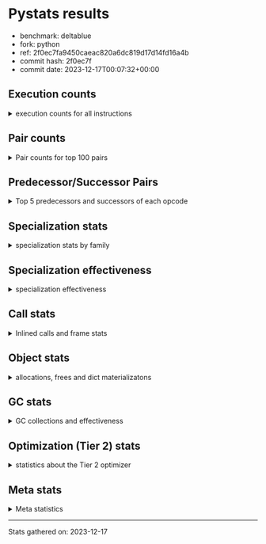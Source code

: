 
# Pystats results

- benchmark: deltablue
- fork: python
- ref: 2f0ec7fa9450caeac820a6dc819d17d14fd16a4b
- commit hash: 2f0ec7f
- commit date: 2023-12-17T00:07:32+00:00

## Execution counts

<details>
<summary> execution counts for all instructions </summary>

|Name | Count | Self | Cumulative | Miss ratio | 
|---|---:|---:|---:|---:|
| LOAD_FAST | 88,911,640 | 21.3% | 21.3% |  |
| LOAD_ATTR_INSTANCE_VALUE | 60,341,700 | 14.4% | 35.7% | 3.4% |
| RESUME_CHECK | 23,916,240 | 5.7% | 41.4% | 0.0% |
| CALL_PY_EXACT_ARGS | 20,557,340 | 4.9% | 46.3% | 7.4% |
| LOAD_ATTR_METHOD_WITH_VALUES | 19,666,780 | 4.7% | 51.1% | 15.7% |
| LOAD_GLOBAL_MODULE | 18,980,080 | 4.5% | 55.6% |  |
| POP_JUMP_IF_FALSE | 18,068,840 | 4.3% | 59.9% |  |
| COMPARE_OP_INT | 15,398,740 | 3.7% | 63.6% |  |
| STORE_ATTR_INSTANCE_VALUE | 13,441,180 | 3.2% | 66.8% | 6.9% |
| RETURN_VALUE | 13,185,460 | 3.2% | 70.0% |  |
| POP_TOP | 12,450,680 | 3.0% | 73.0% |  |
| LOAD_ATTR_CLASS | 12,002,080 | 2.9% | 75.8% |  |
| RETURN_CONST | 11,948,060 | 2.9% | 78.7% |  |
| STORE_FAST | 11,835,760 | 2.8% | 81.5% |  |
| LOAD_FAST_LOAD_FAST | 8,190,960 | 2.0% | 83.5% |  |
| ENTER_EXECUTOR | 7,215,540 | 1.7% | 85.2% |  |
| TO_BOOL_BOOL | 7,081,120 | 1.7% | 86.9% |  |
| LOAD_ATTR | 6,856,200 | 1.6% | 88.5% |  |
| POP_JUMP_IF_TRUE | 5,215,540 | 1.2% | 89.8% |  |
| LOAD_GLOBAL_BUILTIN | 3,935,600 | 0.9% | 90.7% |  |
| FOR_ITER_LIST | 3,864,080 | 0.9% | 91.6% |  |
| BINARY_OP_ADD_INT | 3,081,780 | 0.7% | 92.4% |  |
| CALL_LIST_APPEND | 2,998,820 | 0.7% | 93.1% |  |
| LOAD_CONST | 2,966,160 | 0.7% | 93.8% |  |
| BINARY_OP_MULTIPLY_INT | 2,682,460 | 0.6% | 94.5% |  |
| CALL_BOUND_METHOD_EXACT_ARGS | 2,597,180 | 0.6% | 95.1% |  |
| CALL_LEN | 2,223,240 | 0.5% | 95.6% |  |
| TO_BOOL_INT | 2,223,240 | 0.5% | 96.1% |  |
| CALL | 1,994,560 | 0.5% | 96.6% |  |
| GET_ITER | 1,856,700 | 0.4% | 97.1% |  |
| COPY | 1,827,120 | 0.4% | 97.5% |  |
| COPY_FREE_VARS | 1,701,200 | 0.4% | 97.9% |  |
| LOAD_SUPER_ATTR_METHOD | 1,700,900 | 0.4% | 98.3% |  |
| CALL_METHOD_DESCRIPTOR_FAST | 1,592,840 | 0.4% | 98.7% | 100.0% |
| COMPARE_OP | 1,585,260 | 0.4% | 99.1% |  |
| POP_JUMP_IF_NONE | 1,434,880 | 0.3% | 99.4% |  |
| EXIT_INIT_CHECK | 658,940 | 0.2% | 99.6% |  |
| CALL_ALLOC_AND_ENTER_INIT | 658,940 | 0.2% | 99.7% |  |
| SWAP | 398,080 | 0.1% | 99.8% |  |
| BINARY_OP | 174,540 | 0.0% | 99.9% |  |
| UNARY_NOT | 135,680 | 0.0% | 99.9% |  |
| JUMP_FORWARD | 130,880 | 0.0% | 99.9% |  |
| INTERPRETER_EXIT | 130,820 | 0.0% | 100.0% |  |
| BINARY_OP_SUBTRACT_INT | 44,740 | 0.0% | 100.0% |  |
| LOAD_ATTR_SLOT | 30,600 | 0.0% | 100.0% |  |
| FOR_ITER_RANGE | 25,260 | 0.0% | 100.0% |  |
| CALL_BUILTIN_CLASS | 11,460 | 0.0% | 100.0% |  |
| JUMP_BACKWARD | 7,480 | 0.0% | 100.0% |  |
| CALL_METHOD_DESCRIPTOR_O | 5,180 | 0.0% | 100.0% | 100.0% |
| BUILD_CONST_KEY_MAP | 5,120 | 0.0% | 100.0% |  |
| BINARY_SUBSCR_DICT | 5,100 | 0.0% | 100.0% |  |
| LOAD_GLOBAL | 4,080 | 0.0% | 100.0% |  |
| BINARY_SUBSCR | 3,440 | 0.0% | 100.0% |  |
| STORE_GLOBAL | 2,560 | 0.0% | 100.0% |  |
| STORE_ATTR | 2,200 | 0.0% | 100.0% |  |
| TO_BOOL | 1,280 | 0.0% | 100.0% |  |
| LOAD_FAST_CHECK | 1,280 | 0.0% | 100.0% |  |
| STORE_FAST_STORE_FAST | 1,280 | 0.0% | 100.0% |  |
| UNPACK_SEQUENCE_TUPLE | 1,260 | 0.0% | 100.0% |  |
| RESUME | 1,200 | 0.0% | 100.0% | 151.7% |
| PUSH_NULL | 700 | 0.0% | 100.0% |  |
| FOR_ITER | 520 | 0.0% | 100.0% |  |
| LOAD_SUPER_ATTR | 440 | 0.0% | 100.0% |  |
| LOAD_DEREF | 160 | 0.0% | 100.0% |  |
| LOAD_ATTR_MODULE | 120 | 0.0% | 100.0% |  |
| NOP | 80 | 0.0% | 100.0% |  |
| CALL_FUNCTION_EX | 80 | 0.0% | 100.0% |  |
| BINARY_OP_SUBTRACT_FLOAT | 60 | 0.0% | 100.0% |  |
| UNPACK_SEQUENCE | 40 | 0.0% | 100.0% |  |


</details>

## Pair counts

<details>
<summary> Pair counts for top 100 pairs </summary>

|Pair | Count | Self | Cumulative | 
|---|---:|---:|---:|
| LOAD_FAST LOAD_ATTR_INSTANCE_VALUE | 46,781,340 | 11.2% | 11.2% |
| RESUME_CHECK LOAD_FAST | 20,347,460 | 4.9% | 16.1% |
| CALL_PY_EXACT_ARGS RESUME_CHECK | 19,615,980 | 4.7% | 20.8% |
| LOAD_ATTR_METHOD_WITH_VALUES CALL_PY_EXACT_ARGS | 14,231,280 | 3.4% | 24.2% |
| LOAD_FAST LOAD_ATTR_METHOD_WITH_VALUES | 13,776,840 | 3.3% | 27.5% |
| POP_JUMP_IF_FALSE LOAD_FAST | 13,367,480 | 3.2% | 30.7% |
| LOAD_GLOBAL_MODULE LOAD_ATTR_CLASS | 12,001,840 | 2.9% | 33.5% |
| COMPARE_OP_INT POP_JUMP_IF_FALSE | 11,509,760 | 2.8% | 36.3% |
| LOAD_ATTR_INSTANCE_VALUE LOAD_ATTR_INSTANCE_VALUE | 11,336,820 | 2.7% | 39.0% |
| LOAD_ATTR_INSTANCE_VALUE LOAD_GLOBAL_MODULE | 10,589,640 | 2.5% | 41.5% |
| LOAD_ATTR_CLASS COMPARE_OP_INT | 10,587,120 | 2.5% | 44.1% |
| RETURN_CONST POP_TOP | 10,358,300 | 2.5% | 46.5% |
| LOAD_ATTR_INSTANCE_VALUE LOAD_FAST | 10,141,980 | 2.4% | 49.0% |
| STORE_FAST LOAD_FAST | 9,162,160 | 2.2% | 51.2% |
| LOAD_ATTR_INSTANCE_VALUE RETURN_VALUE | 7,317,860 | 1.8% | 52.9% |
| STORE_ATTR_INSTANCE_VALUE RETURN_CONST | 5,474,140 | 1.3% | 54.2% |
| LOAD_FAST CALL_PY_EXACT_ARGS | 5,378,480 | 1.3% | 55.5% |
| LOAD_FAST STORE_ATTR_INSTANCE_VALUE | 5,361,900 | 1.3% | 56.8% |
| LOAD_ATTR LOAD_FAST | 4,992,100 | 1.2% | 58.0% |
| LOAD_ATTR_METHOD_WITH_VALUES LOAD_FAST | 4,727,600 | 1.1% | 59.1% |
| TO_BOOL_BOOL POP_JUMP_IF_FALSE | 4,191,740 | 1.0% | 60.1% |
| RETURN_VALUE STORE_FAST | 3,932,580 | 0.9% | 61.1% |
| RETURN_VALUE TO_BOOL_BOOL | 3,930,180 | 0.9% | 62.0% |
| STORE_ATTR_INSTANCE_VALUE LOAD_FAST | 3,666,780 | 0.9% | 62.9% |
| POP_TOP LOAD_FAST | 3,658,440 | 0.9% | 63.7% |
| LOAD_ATTR_INSTANCE_VALUE STORE_FAST | 3,510,960 | 0.8% | 64.6% |
| LOAD_FAST_LOAD_FAST STORE_ATTR_INSTANCE_VALUE | 3,375,440 | 0.8% | 65.4% |
| COMPARE_OP_INT RETURN_VALUE | 3,371,300 | 0.8% | 66.2% |
| LOAD_ATTR_INSTANCE_VALUE STORE_ATTR_INSTANCE_VALUE | 3,251,240 | 0.8% | 67.0% |
| ENTER_EXECUTOR LOAD_ATTR_METHOD_WITH_VALUES | 3,090,280 | 0.7% | 67.7% |
| POP_TOP ENTER_EXECUTOR | 2,898,460 | 0.7% | 68.4% |
| LOAD_FAST LOAD_ATTR | 2,897,120 | 0.7% | 69.1% |
| TO_BOOL_BOOL POP_JUMP_IF_TRUE | 2,753,720 | 0.7% | 69.8% |
| LOAD_FAST CALL_LIST_APPEND | 2,740,080 | 0.7% | 70.4% |
| LOAD_FAST COMPARE_OP_INT | 2,729,560 | 0.7% | 71.1% |
| BINARY_OP_ADD_INT LOAD_FAST | 2,679,300 | 0.6% | 71.7% |
| BINARY_OP_MULTIPLY_INT LOAD_FAST | 2,679,300 | 0.6% | 72.4% |
| LOAD_ATTR_INSTANCE_VALUE BINARY_OP_ADD_INT | 2,679,280 | 0.6% | 73.0% |
| LOAD_ATTR_INSTANCE_VALUE BINARY_OP_MULTIPLY_INT | 2,679,280 | 0.6% | 73.6% |
| LOAD_GLOBAL_MODULE LOAD_ATTR | 2,616,280 | 0.6% | 74.3% |
| CALL_BOUND_METHOD_EXACT_ARGS RESUME_CHECK | 2,597,180 | 0.6% | 74.9% |
| LOAD_GLOBAL_BUILTIN LOAD_FAST | 2,228,340 | 0.5% | 75.4% |
| TO_BOOL_INT POP_JUMP_IF_FALSE | 2,223,240 | 0.5% | 75.9% |
| LOAD_FAST CALL_LEN | 2,223,120 | 0.5% | 76.5% |
| CALL_LEN TO_BOOL_INT | 2,223,120 | 0.5% | 77.0% |
| POP_JUMP_IF_TRUE LOAD_FAST | 2,111,600 | 0.5% | 77.5% |
| RETURN_VALUE LOAD_FAST | 2,077,720 | 0.5% | 78.0% |
| ENTER_EXECUTOR FOR_ITER_LIST | 2,015,580 | 0.5% | 78.5% |
| POP_TOP LOAD_FAST_LOAD_FAST | 1,953,280 | 0.5% | 79.0% |
| FOR_ITER_LIST STORE_FAST | 1,846,800 | 0.4% | 79.4% |
| LOAD_GLOBAL_MODULE LOAD_FAST | 1,845,640 | 0.4% | 79.8% |
| GET_ITER FOR_ITER_LIST | 1,844,980 | 0.4% | 80.3% |
| LOAD_ATTR_INSTANCE_VALUE COMPARE_OP_INT | 1,818,760 | 0.4% | 80.7% |
| LOAD_ATTR_INSTANCE_VALUE CALL_BOUND_METHOD_EXACT_ARGS | 1,818,520 | 0.4% | 81.2% |
| POP_JUMP_IF_TRUE ENTER_EXECUTOR | 1,810,040 | 0.4% | 81.6% |
| LOAD_CONST LOAD_FAST | 1,735,040 | 0.4% | 82.0% |
| POP_TOP RETURN_CONST | 1,707,840 | 0.4% | 82.4% |
| COPY_FREE_VARS RESUME_CHECK | 1,700,960 | 0.4% | 82.8% |
| LOAD_FAST LOAD_SUPER_ATTR_METHOD | 1,700,680 | 0.4% | 83.2% |
| LOAD_GLOBAL_BUILTIN LOAD_GLOBAL_MODULE | 1,700,680 | 0.4% | 83.6% |
| STORE_ATTR_INSTANCE_VALUE LOAD_GLOBAL_MODULE | 1,690,640 | 0.4% | 84.0% |
| STORE_FAST LOAD_FAST_LOAD_FAST | 1,580,440 | 0.4% | 84.4% |
| RESUME_CHECK LOAD_GLOBAL_BUILTIN | 1,572,720 | 0.4% | 84.8% |
| COMPARE_OP POP_JUMP_IF_TRUE | 1,563,880 | 0.4% | 85.2% |
| LOAD_FAST_LOAD_FAST COMPARE_OP | 1,563,860 | 0.4% | 85.5% |
| CALL_METHOD_DESCRIPTOR_FAST STORE_FAST | 1,562,820 | 0.4% | 85.9% |
| POP_JUMP_IF_FALSE LOAD_GLOBAL_MODULE | 1,562,360 | 0.4% | 86.3% |
| RETURN_VALUE LOAD_ATTR_INSTANCE_VALUE | 1,555,400 | 0.4% | 86.7% |
| FOR_ITER_LIST RETURN_CONST | 1,478,400 | 0.4% | 87.0% |
| LOAD_FAST RETURN_VALUE | 1,439,080 | 0.3% | 87.4% |
| LOAD_FAST POP_JUMP_IF_NONE | 1,429,760 | 0.3% | 87.7% |
| COPY TO_BOOL_BOOL | 1,428,880 | 0.3% | 88.0% |
| LOAD_ATTR_CLASS LOAD_FAST | 1,414,880 | 0.3% | 88.4% |
| LOAD_FAST GET_ITER | 1,310,800 | 0.3% | 88.7% |
| STORE_ATTR_INSTANCE_VALUE LOAD_CONST | 1,304,160 | 0.3% | 89.0% |
| LOAD_ATTR_INSTANCE_VALUE LOAD_ATTR | 1,302,240 | 0.3% | 89.3% |
| POP_TOP LOAD_GLOBAL_BUILTIN | 1,301,600 | 0.3% | 89.6% |
| CALL_LIST_APPEND RETURN_CONST | 1,296,600 | 0.3% | 89.9% |
| POP_JUMP_IF_FALSE ENTER_EXECUTOR | 1,160,160 | 0.3% | 90.2% |
| LOAD_GLOBAL_MODULE CALL | 1,067,400 | 0.3% | 90.5% |
| LOAD_GLOBAL_MODULE LOAD_ATTR_METHOD_WITH_VALUES | 1,051,960 | 0.3% | 90.7% |
| POP_JUMP_IF_FALSE RETURN_CONST | 1,049,600 | 0.3% | 91.0% |
| RESUME_CHECK LOAD_GLOBAL_MODULE | 1,049,320 | 0.3% | 91.2% |
| LOAD_ATTR_INSTANCE_VALUE COPY | 1,042,420 | 0.2% | 91.5% |
| RETURN_VALUE STORE_ATTR_INSTANCE_VALUE | 1,036,040 | 0.2% | 91.7% |
| STORE_ATTR_INSTANCE_VALUE LOAD_FAST_LOAD_FAST | 1,029,020 | 0.2% | 92.0% |
| STORE_FAST LOAD_GLOBAL_MODULE | 934,840 | 0.2% | 92.2% |
| LOAD_ATTR_INSTANCE_VALUE TO_BOOL_BOOL | 914,080 | 0.2% | 92.4% |
| CALL_LIST_APPEND ENTER_EXECUTOR | 912,560 | 0.2% | 92.6% |
| CALL_PY_EXACT_ARGS COPY_FREE_VARS | 912,540 | 0.2% | 92.9% |
| LOAD_ATTR_INSTANCE_VALUE LOAD_ATTR_METHOD_WITH_VALUES | 908,560 | 0.2% | 93.1% |
| ENTER_EXECUTOR CALL_METHOD_DESCRIPTOR_FAST | 901,440 | 0.2% | 93.3% |
| CALL STORE_FAST | 802,860 | 0.2% | 93.5% |
| RETURN_CONST TO_BOOL_BOOL | 797,300 | 0.2% | 93.7% |
| CALL POP_TOP | 790,160 | 0.2% | 93.9% |
| LOAD_SUPER_ATTR_METHOD CALL | 788,420 | 0.2% | 94.0% |
| LOAD_FAST_LOAD_FAST CALL_PY_EXACT_ARGS | 784,520 | 0.2% | 94.2% |
| POP_TOP LOAD_GLOBAL_MODULE | 784,400 | 0.2% | 94.4% |
| LOAD_FAST_LOAD_FAST LOAD_ATTR_METHOD_WITH_VALUES | 779,760 | 0.2% | 94.6% |
| LOAD_ATTR LOAD_FAST_LOAD_FAST | 778,540 | 0.2% | 94.8% |


</details>

## Predecessor/Successor Pairs

<details>
<summary> Top 5 predecessors and successors of each opcode </summary>

### CACHE

<details>
<summary> Successors and predecessors for CACHE </summary>

|Successors | Count | Percentage | 
|---|---:|---:|
| COPY_FREE_VARS | 129,540 | 99.0% |
| RESUME_CHECK | 1,260 | 1.0% |
| RESUME | 20 | 0.0% |


</details>

### BINARY_SUBSCR

<details>
<summary> Successors and predecessors for BINARY_SUBSCR </summary>

|Predecessors | Count | Percentage | 
|---|---:|---:|
| LOAD_FAST_LOAD_FAST | 3,200 | 93.0% |
| BINARY_SUBSCR | 200 | 5.8% |
| LOAD_ATTR | 20 | 0.6% |
| LOAD_ATTR_INSTANCE_VALUE | 20 | 0.6% |

|Successors | Count | Percentage | 
|---|---:|---:|
| LOAD_ATTR_INSTANCE_VALUE | 3,120 | 90.7% |
| BINARY_SUBSCR | 200 | 5.8% |
| LOAD_ATTR | 80 | 2.3% |
| RETURN_VALUE | 20 | 0.6% |
| BINARY_SUBSCR_DICT | 20 | 0.6% |


</details>

### EXIT_INIT_CHECK

<details>
<summary> Successors and predecessors for EXIT_INIT_CHECK </summary>

|Predecessors | Count | Percentage | 
|---|---:|---:|
| RETURN_CONST | 658,940 | 100.0% |

|Successors | Count | Percentage | 
|---|---:|---:|
| RETURN_VALUE | 658,940 | 100.0% |


</details>

### GET_ITER

<details>
<summary> Successors and predecessors for GET_ITER </summary>

|Predecessors | Count | Percentage | 
|---|---:|---:|
| LOAD_FAST | 1,310,800 | 70.6% |
| LOAD_ATTR_INSTANCE_VALUE | 534,320 | 28.8% |
| CALL_BUILTIN_CLASS | 11,400 | 0.6% |
| CALL | 120 | 0.0% |
| LOAD_ATTR | 60 | 0.0% |

|Successors | Count | Percentage | 
|---|---:|---:|
| FOR_ITER_LIST | 1,844,980 | 99.4% |
| FOR_ITER_RANGE | 11,460 | 0.6% |
| FOR_ITER | 260 | 0.0% |


</details>

### INTERPRETER_EXIT

<details>
<summary> Successors and predecessors for INTERPRETER_EXIT </summary>

|Predecessors | Count | Percentage | 
|---|---:|---:|
| RETURN_CONST | 130,820 | 100.0% |


</details>

### NOP

<details>
<summary> Successors and predecessors for NOP </summary>

|Predecessors | Count | Percentage | 
|---|---:|---:|
| POP_TOP | 80 | 100.0% |

|Successors | Count | Percentage | 
|---|---:|---:|
| LOAD_DEREF | 80 | 100.0% |


</details>

### POP_TOP

<details>
<summary> Successors and predecessors for POP_TOP </summary>

|Predecessors | Count | Percentage | 
|---|---:|---:|
| RETURN_CONST | 10,358,300 | 83.2% |
| CALL | 790,160 | 6.3% |
| POP_JUMP_IF_FALSE | 655,920 | 5.3% |
| RETURN_VALUE | 385,200 | 3.1% |
| POP_JUMP_IF_TRUE | 256,000 | 2.1% |

|Successors | Count | Percentage | 
|---|---:|---:|
| LOAD_FAST | 3,658,440 | 29.4% |
| ENTER_EXECUTOR | 2,898,460 | 23.3% |
| LOAD_FAST_LOAD_FAST | 1,953,280 | 15.7% |
| RETURN_CONST | 1,707,840 | 13.7% |
| LOAD_GLOBAL_BUILTIN | 1,301,600 | 10.5% |


</details>

### PUSH_NULL

<details>
<summary> Successors and predecessors for PUSH_NULL </summary>

|Predecessors | Count | Percentage | 
|---|---:|---:|
| LOAD_FAST | 540 | 77.1% |
| LOAD_DEREF | 80 | 11.4% |
| LOAD_ATTR_MODULE | 60 | 8.6% |
| LOAD_ATTR | 20 | 2.9% |

|Successors | Count | Percentage | 
|---|---:|---:|
| CALL | 620 | 88.6% |
| LOAD_FAST | 80 | 11.4% |


</details>

### RETURN_VALUE

<details>
<summary> Successors and predecessors for RETURN_VALUE </summary>

|Predecessors | Count | Percentage | 
|---|---:|---:|
| LOAD_ATTR_INSTANCE_VALUE | 7,317,860 | 55.5% |
| COMPARE_OP_INT | 3,371,300 | 25.6% |
| LOAD_FAST | 1,439,080 | 10.9% |
| EXIT_INIT_CHECK | 658,940 | 5.0% |
| POP_JUMP_IF_TRUE | 386,560 | 2.9% |

|Successors | Count | Percentage | 
|---|---:|---:|
| STORE_FAST | 3,932,580 | 29.8% |
| TO_BOOL_BOOL | 3,930,180 | 29.8% |
| LOAD_FAST | 2,077,720 | 15.8% |
| LOAD_ATTR_INSTANCE_VALUE | 1,555,400 | 11.8% |
| STORE_ATTR_INSTANCE_VALUE | 1,036,040 | 7.9% |


</details>

### TO_BOOL

<details>
<summary> Successors and predecessors for TO_BOOL </summary>

|Predecessors | Count | Percentage | 
|---|---:|---:|
| RETURN_VALUE | 540 | 42.2% |
| COPY | 160 | 12.5% |
| RETURN_CONST | 140 | 10.9% |
| CALL | 120 | 9.4% |
| CALL_LEN | 120 | 9.4% |

|Successors | Count | Percentage | 
|---|---:|---:|
| TO_BOOL_BOOL | 520 | 40.6% |
| POP_JUMP_IF_FALSE | 460 | 35.9% |
| POP_JUMP_IF_TRUE | 160 | 12.5% |
| TO_BOOL_INT | 120 | 9.4% |
| UNARY_NOT | 20 | 1.6% |


</details>

### UNARY_NOT

<details>
<summary> Successors and predecessors for UNARY_NOT </summary>

|Predecessors | Count | Percentage | 
|---|---:|---:|
| TO_BOOL_BOOL | 135,660 | 100.0% |
| TO_BOOL | 20 | 0.0% |

|Successors | Count | Percentage | 
|---|---:|---:|
| LOAD_FAST | 135,680 | 100.0% |


</details>

### BINARY_OP

<details>
<summary> Successors and predecessors for BINARY_OP </summary>

|Predecessors | Count | Percentage | 
|---|---:|---:|
| LOAD_FAST | 131,240 | 75.2% |
| LOAD_ATTR_INSTANCE_VALUE | 42,280 | 24.2% |
| BINARY_OP | 620 | 0.4% |
| LOAD_CONST | 320 | 0.2% |
| LOAD_ATTR | 80 | 0.0% |

|Successors | Count | Percentage | 
|---|---:|---:|
| LOAD_FAST | 171,900 | 98.5% |
| STORE_FAST | 1,620 | 0.9% |
| BINARY_OP | 620 | 0.4% |
| BINARY_OP_ADD_INT | 100 | 0.1% |
| CALL | 60 | 0.0% |


</details>

### BUILD_CONST_KEY_MAP

<details>
<summary> Successors and predecessors for BUILD_CONST_KEY_MAP </summary>

|Predecessors | Count | Percentage | 
|---|---:|---:|
| LOAD_CONST | 5,120 | 100.0% |

|Successors | Count | Percentage | 
|---|---:|---:|
| STORE_FAST | 5,120 | 100.0% |


</details>

### CALL

<details>
<summary> Successors and predecessors for CALL </summary>

|Predecessors | Count | Percentage | 
|---|---:|---:|
| LOAD_GLOBAL_MODULE | 1,067,400 | 53.5% |
| LOAD_SUPER_ATTR_METHOD | 788,420 | 39.5% |
| ENTER_EXECUTOR | 128,580 | 6.4% |
| LOAD_FAST | 3,480 | 0.2% |
| CALL | 2,720 | 0.1% |

|Successors | Count | Percentage | 
|---|---:|---:|
| STORE_FAST | 802,860 | 40.3% |
| POP_TOP | 790,160 | 39.6% |
| LOAD_FAST | 394,320 | 19.8% |
| CALL | 2,720 | 0.1% |
| CALL_PY_EXACT_ARGS | 1,520 | 0.1% |


</details>

### CALL_FUNCTION_EX

<details>
<summary> Successors and predecessors for CALL_FUNCTION_EX </summary>

|Predecessors | Count | Percentage | 
|---|---:|---:|
| LOAD_FAST | 80 | 100.0% |

|Successors | Count | Percentage | 
|---|---:|---:|
| COPY_FREE_VARS | 80 | 100.0% |


</details>

### COMPARE_OP

<details>
<summary> Successors and predecessors for COMPARE_OP </summary>

|Predecessors | Count | Percentage | 
|---|---:|---:|
| LOAD_FAST_LOAD_FAST | 1,563,860 | 98.7% |
| LOAD_FAST | 10,600 | 0.7% |
| LOAD_ATTR | 7,800 | 0.5% |
| COMPARE_OP | 1,400 | 0.1% |
| LOAD_CONST | 1,400 | 0.1% |

|Successors | Count | Percentage | 
|---|---:|---:|
| POP_JUMP_IF_TRUE | 1,563,880 | 98.7% |
| POP_JUMP_IF_FALSE | 14,360 | 0.9% |
| STORE_FAST | 5,120 | 0.3% |
| COMPARE_OP | 1,400 | 0.1% |
| COMPARE_OP_INT | 420 | 0.0% |


</details>

### COPY

<details>
<summary> Successors and predecessors for COPY </summary>

|Predecessors | Count | Percentage | 
|---|---:|---:|
| LOAD_ATTR_INSTANCE_VALUE | 1,042,420 | 57.1% |
| LOAD_FAST | 398,080 | 21.8% |
| COMPARE_OP_INT | 386,540 | 21.2% |
| LOAD_ATTR | 60 | 0.0% |
| COMPARE_OP | 20 | 0.0% |

|Successors | Count | Percentage | 
|---|---:|---:|
| TO_BOOL_BOOL | 1,428,880 | 78.2% |
| LOAD_ATTR_INSTANCE_VALUE | 398,040 | 21.8% |
| TO_BOOL | 160 | 0.0% |
| LOAD_ATTR | 40 | 0.0% |


</details>

### COPY_FREE_VARS

<details>
<summary> Successors and predecessors for COPY_FREE_VARS </summary>

|Predecessors | Count | Percentage | 
|---|---:|---:|
| CALL_PY_EXACT_ARGS | 912,540 | 53.6% |
| CALL_ALLOC_AND_ENTER_INIT | 658,940 | 38.7% |
| CACHE | 129,540 | 7.6% |
| CALL | 100 | 0.0% |
| CALL_FUNCTION_EX | 80 | 0.0% |

|Successors | Count | Percentage | 
|---|---:|---:|
| RESUME_CHECK | 1,700,960 | 100.0% |
| RESUME | 240 | 0.0% |


</details>

### ENTER_EXECUTOR

<details>
<summary> Successors and predecessors for ENTER_EXECUTOR </summary>

|Predecessors | Count | Percentage | 
|---|---:|---:|
| POP_TOP | 2,898,460 | 40.2% |
| POP_JUMP_IF_TRUE | 1,810,040 | 25.1% |
| POP_JUMP_IF_FALSE | 1,160,160 | 16.1% |
| CALL_LIST_APPEND | 912,560 | 12.6% |
| POP_JUMP_IF_NONE | 254,380 | 3.5% |

|Successors | Count | Percentage | 
|---|---:|---:|
| LOAD_ATTR_METHOD_WITH_VALUES | 3,090,280 | 42.8% |
| FOR_ITER_LIST | 2,015,580 | 27.9% |
| CALL_METHOD_DESCRIPTOR_FAST | 901,440 | 12.5% |
| POP_JUMP_IF_TRUE | 766,640 | 10.6% |
| POP_JUMP_IF_FALSE | 129,280 | 1.8% |


</details>

### FOR_ITER

<details>
<summary> Successors and predecessors for FOR_ITER </summary>

|Predecessors | Count | Percentage | 
|---|---:|---:|
| GET_ITER | 260 | 50.0% |
| JUMP_BACKWARD | 260 | 50.0% |

|Successors | Count | Percentage | 
|---|---:|---:|
| STORE_FAST | 260 | 50.0% |
| FOR_ITER_RANGE | 140 | 26.9% |
| FOR_ITER_LIST | 120 | 23.1% |


</details>

### JUMP_BACKWARD

<details>
<summary> Successors and predecessors for JUMP_BACKWARD </summary>

|Predecessors | Count | Percentage | 
|---|---:|---:|
| POP_JUMP_IF_TRUE | 2,380 | 31.8% |
| POP_TOP | 1,440 | 19.3% |
| POP_JUMP_IF_FALSE | 1,360 | 18.2% |
| CALL_LIST_APPEND | 1,280 | 17.1% |
| STORE_FAST | 680 | 9.1% |

|Successors | Count | Percentage | 
|---|---:|---:|
| FOR_ITER_LIST | 3,400 | 45.5% |
| FOR_ITER_RANGE | 2,100 | 28.1% |
| LOAD_FAST | 1,280 | 17.1% |
| ENTER_EXECUTOR | 440 | 5.9% |
| FOR_ITER | 260 | 3.5% |


</details>

### JUMP_FORWARD

<details>
<summary> Successors and predecessors for JUMP_FORWARD </summary>

|Predecessors | Count | Percentage | 
|---|---:|---:|
| STORE_ATTR_INSTANCE_VALUE | 130,840 | 100.0% |
| STORE_ATTR | 40 | 0.0% |

|Successors | Count | Percentage | 
|---|---:|---:|
| LOAD_FAST | 128,000 | 97.8% |
| LOAD_GLOBAL_MODULE | 2,880 | 2.2% |


</details>

### LOAD_ATTR

<details>
<summary> Successors and predecessors for LOAD_ATTR </summary>

|Predecessors | Count | Percentage | 
|---|---:|---:|
| LOAD_FAST | 2,897,120 | 42.3% |
| LOAD_GLOBAL_MODULE | 2,616,280 | 38.2% |
| LOAD_ATTR_INSTANCE_VALUE | 1,302,240 | 19.0% |
| LOAD_ATTR_SLOT | 30,600 | 0.4% |
| LOAD_ATTR | 8,720 | 0.1% |

|Successors | Count | Percentage | 
|---|---:|---:|
| LOAD_FAST | 4,992,100 | 72.8% |
| LOAD_FAST_LOAD_FAST | 778,540 | 11.4% |
| LOAD_CONST | 666,620 | 9.7% |
| CALL_ALLOC_AND_ENTER_INIT | 391,440 | 5.7% |
| LOAD_ATTR | 8,720 | 0.1% |


</details>

### LOAD_CONST

<details>
<summary> Successors and predecessors for LOAD_CONST </summary>

|Predecessors | Count | Percentage | 
|---|---:|---:|
| STORE_ATTR_INSTANCE_VALUE | 1,304,160 | 44.0% |
| LOAD_ATTR | 666,620 | 22.5% |
| LOAD_ATTR_INSTANCE_VALUE | 400,580 | 13.5% |
| POP_TOP | 143,360 | 4.8% |
| POP_JUMP_IF_FALSE | 143,360 | 4.8% |

|Successors | Count | Percentage | 
|---|---:|---:|
| LOAD_FAST | 1,735,040 | 58.5% |
| CALL_METHOD_DESCRIPTOR_FAST | 661,320 | 22.3% |
| BINARY_OP_ADD_INT | 402,400 | 13.6% |
| COMPARE_OP_INT | 130,520 | 4.4% |
| STORE_FAST | 6,400 | 0.2% |


</details>

### LOAD_DEREF

<details>
<summary> Successors and predecessors for LOAD_DEREF </summary>

|Predecessors | Count | Percentage | 
|---|---:|---:|
| NOP | 80 | 50.0% |
| STORE_FAST | 80 | 50.0% |

|Successors | Count | Percentage | 
|---|---:|---:|
| PUSH_NULL | 80 | 50.0% |
| STORE_FAST | 80 | 50.0% |


</details>

### LOAD_FAST

<details>
<summary> Successors and predecessors for LOAD_FAST </summary>

|Predecessors | Count | Percentage | 
|---|---:|---:|
| RESUME_CHECK | 20,347,460 | 22.9% |
| POP_JUMP_IF_FALSE | 13,367,480 | 15.0% |
| LOAD_ATTR_INSTANCE_VALUE | 10,141,980 | 11.4% |
| STORE_FAST | 9,162,160 | 10.3% |
| LOAD_ATTR | 4,992,100 | 5.6% |

|Successors | Count | Percentage | 
|---|---:|---:|
| LOAD_ATTR_INSTANCE_VALUE | 46,781,340 | 52.6% |
| LOAD_ATTR_METHOD_WITH_VALUES | 13,776,840 | 15.5% |
| CALL_PY_EXACT_ARGS | 5,378,480 | 6.0% |
| STORE_ATTR_INSTANCE_VALUE | 5,361,900 | 6.0% |
| LOAD_ATTR | 2,897,120 | 3.3% |


</details>

### LOAD_FAST_CHECK

<details>
<summary> Successors and predecessors for LOAD_FAST_CHECK </summary>

|Predecessors | Count | Percentage | 
|---|---:|---:|
| POP_TOP | 1,280 | 100.0% |

|Successors | Count | Percentage | 
|---|---:|---:|
| LOAD_ATTR_INSTANCE_VALUE | 1,240 | 96.9% |
| LOAD_ATTR | 40 | 3.1% |


</details>

### LOAD_FAST_LOAD_FAST

<details>
<summary> Successors and predecessors for LOAD_FAST_LOAD_FAST </summary>

|Predecessors | Count | Percentage | 
|---|---:|---:|
| POP_TOP | 1,953,280 | 23.8% |
| STORE_FAST | 1,580,440 | 19.3% |
| STORE_ATTR_INSTANCE_VALUE | 1,029,020 | 12.6% |
| LOAD_ATTR | 778,540 | 9.5% |
| POP_JUMP_IF_TRUE | 648,960 | 7.9% |

|Successors | Count | Percentage | 
|---|---:|---:|
| STORE_ATTR_INSTANCE_VALUE | 3,375,440 | 41.2% |
| COMPARE_OP | 1,563,860 | 19.1% |
| CALL_PY_EXACT_ARGS | 784,520 | 9.6% |
| LOAD_ATTR_METHOD_WITH_VALUES | 779,760 | 9.5% |
| CALL_BOUND_METHOD_EXACT_ARGS | 778,480 | 9.5% |


</details>

### LOAD_GLOBAL

<details>
<summary> Successors and predecessors for LOAD_GLOBAL </summary>

|Predecessors | Count | Percentage | 
|---|---:|---:|
| STORE_FAST | 680 | 16.7% |
| POP_JUMP_IF_FALSE | 560 | 13.7% |
| POP_TOP | 500 | 12.3% |
| RESUME | 380 | 9.3% |
| RESUME_CHECK | 380 | 9.3% |

|Successors | Count | Percentage | 
|---|---:|---:|
| LOAD_GLOBAL_MODULE | 1,560 | 38.2% |
| LOAD_ATTR | 760 | 18.6% |
| LOAD_FAST | 660 | 16.2% |
| LOAD_GLOBAL_BUILTIN | 480 | 11.8% |
| CALL | 240 | 5.9% |


</details>

### LOAD_SUPER_ATTR

<details>
<summary> Successors and predecessors for LOAD_SUPER_ATTR </summary>

|Predecessors | Count | Percentage | 
|---|---:|---:|
| LOAD_FAST | 440 | 100.0% |

|Successors | Count | Percentage | 
|---|---:|---:|
| LOAD_SUPER_ATTR_METHOD | 220 | 50.0% |
| CALL | 100 | 22.7% |
| LOAD_FAST | 60 | 13.6% |
| LOAD_FAST_LOAD_FAST | 60 | 13.6% |


</details>

### POP_JUMP_IF_FALSE

<details>
<summary> Successors and predecessors for POP_JUMP_IF_FALSE </summary>

|Predecessors | Count | Percentage | 
|---|---:|---:|
| COMPARE_OP_INT | 11,509,760 | 63.7% |
| TO_BOOL_BOOL | 4,191,740 | 23.2% |
| TO_BOOL_INT | 2,223,240 | 12.3% |
| ENTER_EXECUTOR | 129,280 | 0.7% |
| COMPARE_OP | 14,360 | 0.1% |

|Successors | Count | Percentage | 
|---|---:|---:|
| LOAD_FAST | 13,367,480 | 74.0% |
| LOAD_GLOBAL_MODULE | 1,562,360 | 8.6% |
| ENTER_EXECUTOR | 1,160,160 | 6.4% |
| RETURN_CONST | 1,049,600 | 5.8% |
| POP_TOP | 655,920 | 3.6% |


</details>

### POP_JUMP_IF_NONE

<details>
<summary> Successors and predecessors for POP_JUMP_IF_NONE </summary>

|Predecessors | Count | Percentage | 
|---|---:|---:|
| LOAD_FAST | 1,429,760 | 99.6% |
| LOAD_ATTR_INSTANCE_VALUE | 5,100 | 0.4% |
| LOAD_ATTR | 20 | 0.0% |

|Successors | Count | Percentage | 
|---|---:|---:|
| RETURN_CONST | 391,680 | 27.3% |
| LOAD_FAST_LOAD_FAST | 389,120 | 27.1% |
| LOAD_FAST | 271,360 | 18.9% |
| ENTER_EXECUTOR | 254,380 | 17.7% |
| LOAD_GLOBAL_MODULE | 127,960 | 8.9% |


</details>

### POP_JUMP_IF_TRUE

<details>
<summary> Successors and predecessors for POP_JUMP_IF_TRUE </summary>

|Predecessors | Count | Percentage | 
|---|---:|---:|
| TO_BOOL_BOOL | 2,753,720 | 52.8% |
| COMPARE_OP | 1,563,880 | 30.0% |
| ENTER_EXECUTOR | 766,640 | 14.7% |
| COMPARE_OP_INT | 131,140 | 2.5% |
| TO_BOOL | 160 | 0.0% |

|Successors | Count | Percentage | 
|---|---:|---:|
| LOAD_FAST | 2,111,600 | 40.5% |
| ENTER_EXECUTOR | 1,810,040 | 34.7% |
| LOAD_FAST_LOAD_FAST | 648,960 | 12.4% |
| RETURN_VALUE | 386,560 | 7.4% |
| POP_TOP | 256,000 | 4.9% |


</details>

### RETURN_CONST

<details>
<summary> Successors and predecessors for RETURN_CONST </summary>

|Predecessors | Count | Percentage | 
|---|---:|---:|
| STORE_ATTR_INSTANCE_VALUE | 5,474,140 | 45.8% |
| POP_TOP | 1,707,840 | 14.3% |
| FOR_ITER_LIST | 1,478,400 | 12.4% |
| CALL_LIST_APPEND | 1,296,600 | 10.9% |
| POP_JUMP_IF_FALSE | 1,049,600 | 8.8% |

|Successors | Count | Percentage | 
|---|---:|---:|
| POP_TOP | 10,358,300 | 86.7% |
| TO_BOOL_BOOL | 797,300 | 6.7% |
| EXIT_INIT_CHECK | 658,940 | 5.5% |
| INTERPRETER_EXIT | 130,820 | 1.1% |
| STORE_FAST | 2,560 | 0.0% |


</details>

### STORE_ATTR

<details>
<summary> Successors and predecessors for STORE_ATTR </summary>

|Predecessors | Count | Percentage | 
|---|---:|---:|
| LOAD_FAST | 1,220 | 55.5% |
| LOAD_FAST_LOAD_FAST | 540 | 24.5% |
| RETURN_VALUE | 120 | 5.5% |
| LOAD_ATTR | 120 | 5.5% |
| LOAD_ATTR_INSTANCE_VALUE | 120 | 5.5% |

|Successors | Count | Percentage | 
|---|---:|---:|
| STORE_ATTR_INSTANCE_VALUE | 1,020 | 46.4% |
| RETURN_CONST | 380 | 17.3% |
| LOAD_FAST | 320 | 14.5% |
| LOAD_CONST | 160 | 7.3% |
| LOAD_GLOBAL | 140 | 6.4% |


</details>

### STORE_FAST

<details>
<summary> Successors and predecessors for STORE_FAST </summary>

|Predecessors | Count | Percentage | 
|---|---:|---:|
| RETURN_VALUE | 3,932,580 | 33.2% |
| LOAD_ATTR_INSTANCE_VALUE | 3,510,960 | 29.7% |
| FOR_ITER_LIST | 1,846,800 | 15.6% |
| CALL_METHOD_DESCRIPTOR_FAST | 1,562,820 | 13.2% |
| CALL | 802,860 | 6.8% |

|Successors | Count | Percentage | 
|---|---:|---:|
| LOAD_FAST | 9,162,160 | 77.4% |
| LOAD_FAST_LOAD_FAST | 1,580,440 | 13.4% |
| LOAD_GLOBAL_MODULE | 934,840 | 7.9% |
| ENTER_EXECUTOR | 133,720 | 1.1% |
| LOAD_GLOBAL_BUILTIN | 15,160 | 0.1% |


</details>

### STORE_FAST_STORE_FAST

<details>
<summary> Successors and predecessors for STORE_FAST_STORE_FAST </summary>

|Predecessors | Count | Percentage | 
|---|---:|---:|
| UNPACK_SEQUENCE_TUPLE | 1,260 | 98.4% |
| UNPACK_SEQUENCE | 20 | 1.6% |

|Successors | Count | Percentage | 
|---|---:|---:|
| STORE_FAST | 1,280 | 100.0% |


</details>

### STORE_GLOBAL

<details>
<summary> Successors and predecessors for STORE_GLOBAL </summary>

|Predecessors | Count | Percentage | 
|---|---:|---:|
| RETURN_VALUE | 2,520 | 98.4% |
| CALL | 40 | 1.6% |

|Successors | Count | Percentage | 
|---|---:|---:|
| LOAD_CONST | 1,280 | 50.0% |
| LOAD_GLOBAL_MODULE | 1,240 | 48.4% |
| LOAD_GLOBAL | 40 | 1.6% |


</details>

### SWAP

<details>
<summary> Successors and predecessors for SWAP </summary>

|Predecessors | Count | Percentage | 
|---|---:|---:|
| BINARY_OP_ADD_INT | 398,060 | 100.0% |
| BINARY_OP | 20 | 0.0% |

|Successors | Count | Percentage | 
|---|---:|---:|
| STORE_ATTR_INSTANCE_VALUE | 398,040 | 100.0% |
| STORE_ATTR | 40 | 0.0% |


</details>

### UNPACK_SEQUENCE

<details>
<summary> Successors and predecessors for UNPACK_SEQUENCE </summary>

|Predecessors | Count | Percentage | 
|---|---:|---:|
| LOAD_CONST | 40 | 100.0% |

|Successors | Count | Percentage | 
|---|---:|---:|
| STORE_FAST_STORE_FAST | 20 | 50.0% |
| UNPACK_SEQUENCE_TUPLE | 20 | 50.0% |


</details>

### RESUME

<details>
<summary> Successors and predecessors for RESUME </summary>

|Predecessors | Count | Percentage | 
|---|---:|---:|
| CALL | 740 | 61.7% |
| COPY_FREE_VARS | 240 | 20.0% |
| CALL_PY_EXACT_ARGS | 200 | 16.7% |
| CACHE | 20 | 1.7% |

|Successors | Count | Percentage | 
|---|---:|---:|
| LOAD_FAST | 640 | 53.3% |
| LOAD_GLOBAL | 380 | 31.7% |
| RETURN_CONST | 120 | 10.0% |
| LOAD_CONST | 40 | 3.3% |
| LOAD_FAST_LOAD_FAST | 20 | 1.7% |


</details>

### BINARY_OP_ADD_INT

<details>
<summary> Successors and predecessors for BINARY_OP_ADD_INT </summary>

|Predecessors | Count | Percentage | 
|---|---:|---:|
| LOAD_ATTR_INSTANCE_VALUE | 2,679,280 | 86.9% |
| LOAD_CONST | 402,400 | 13.1% |
| BINARY_OP | 100 | 0.0% |

|Successors | Count | Percentage | 
|---|---:|---:|
| LOAD_FAST | 2,679,300 | 86.9% |
| SWAP | 398,060 | 12.9% |
| COMPARE_OP_INT | 3,120 | 0.1% |
| CALL_BUILTIN_CLASS | 1,240 | 0.0% |
| COMPARE_OP | 40 | 0.0% |


</details>

### BINARY_OP_MULTIPLY_INT

<details>
<summary> Successors and predecessors for BINARY_OP_MULTIPLY_INT </summary>

|Predecessors | Count | Percentage | 
|---|---:|---:|
| LOAD_ATTR_INSTANCE_VALUE | 2,679,280 | 99.9% |
| LOAD_CONST | 3,120 | 0.1% |
| BINARY_OP | 60 | 0.0% |

|Successors | Count | Percentage | 
|---|---:|---:|
| LOAD_FAST | 2,679,300 | 99.9% |
| LOAD_CONST | 3,160 | 0.1% |


</details>

### BINARY_OP_SUBTRACT_FLOAT

<details>
<summary> Successors and predecessors for BINARY_OP_SUBTRACT_FLOAT </summary>

|Predecessors | Count | Percentage | 
|---|---:|---:|
| LOAD_FAST | 40 | 66.7% |
| BINARY_OP | 20 | 33.3% |

|Successors | Count | Percentage | 
|---|---:|---:|
| STORE_FAST | 60 | 100.0% |


</details>

### BINARY_OP_SUBTRACT_INT

<details>
<summary> Successors and predecessors for BINARY_OP_SUBTRACT_INT </summary>

|Predecessors | Count | Percentage | 
|---|---:|---:|
| LOAD_ATTR_INSTANCE_VALUE | 42,200 | 94.3% |
| LOAD_CONST | 2,480 | 5.5% |
| BINARY_OP | 60 | 0.1% |

|Successors | Count | Percentage | 
|---|---:|---:|
| LOAD_FAST | 42,220 | 94.4% |
| CALL_BUILTIN_CLASS | 2,480 | 5.5% |
| CALL | 40 | 0.1% |


</details>

### BINARY_SUBSCR_DICT

<details>
<summary> Successors and predecessors for BINARY_SUBSCR_DICT </summary>

|Predecessors | Count | Percentage | 
|---|---:|---:|
| LOAD_ATTR_INSTANCE_VALUE | 5,080 | 99.6% |
| BINARY_SUBSCR | 20 | 0.4% |

|Successors | Count | Percentage | 
|---|---:|---:|
| RETURN_VALUE | 5,100 | 100.0% |


</details>

### CALL_ALLOC_AND_ENTER_INIT

<details>
<summary> Successors and predecessors for CALL_ALLOC_AND_ENTER_INIT </summary>

|Predecessors | Count | Percentage | 
|---|---:|---:|
| LOAD_ATTR | 391,440 | 59.4% |
| LOAD_FAST | 129,520 | 19.7% |
| ENTER_EXECUTOR | 126,400 | 19.2% |
| LOAD_GLOBAL_MODULE | 8,840 | 1.3% |
| LOAD_CONST | 2,480 | 0.4% |

|Successors | Count | Percentage | 
|---|---:|---:|
| COPY_FREE_VARS | 658,940 | 100.0% |


</details>

### CALL_BOUND_METHOD_EXACT_ARGS

<details>
<summary> Successors and predecessors for CALL_BOUND_METHOD_EXACT_ARGS </summary>

|Predecessors | Count | Percentage | 
|---|---:|---:|
| LOAD_ATTR_INSTANCE_VALUE | 1,818,520 | 70.0% |
| LOAD_FAST_LOAD_FAST | 778,480 | 30.0% |
| CALL | 180 | 0.0% |

|Successors | Count | Percentage | 
|---|---:|---:|
| RESUME_CHECK | 2,597,180 | 100.0% |


</details>

### CALL_BUILTIN_CLASS

<details>
<summary> Successors and predecessors for CALL_BUILTIN_CLASS </summary>

|Predecessors | Count | Percentage | 
|---|---:|---:|
| LOAD_CONST | 6,320 | 55.1% |
| BINARY_OP_SUBTRACT_INT | 2,480 | 21.6% |
| LOAD_FAST | 1,280 | 11.2% |
| BINARY_OP_ADD_INT | 1,240 | 10.8% |
| CALL | 140 | 1.2% |

|Successors | Count | Percentage | 
|---|---:|---:|
| GET_ITER | 11,400 | 99.5% |
| STORE_FAST | 60 | 0.5% |


</details>

### CALL_LEN

<details>
<summary> Successors and predecessors for CALL_LEN </summary>

|Predecessors | Count | Percentage | 
|---|---:|---:|
| LOAD_FAST | 2,223,120 | 100.0% |
| CALL | 120 | 0.0% |

|Successors | Count | Percentage | 
|---|---:|---:|
| TO_BOOL_INT | 2,223,120 | 100.0% |
| TO_BOOL | 120 | 0.0% |


</details>

### CALL_LIST_APPEND

<details>
<summary> Successors and predecessors for CALL_LIST_APPEND </summary>

|Predecessors | Count | Percentage | 
|---|---:|---:|
| LOAD_FAST | 2,740,080 | 91.4% |
| RETURN_VALUE | 258,520 | 8.6% |
| CALL | 220 | 0.0% |

|Successors | Count | Percentage | 
|---|---:|---:|
| RETURN_CONST | 1,296,600 | 43.2% |
| ENTER_EXECUTOR | 912,560 | 30.4% |
| LOAD_GLOBAL_BUILTIN | 654,000 | 21.8% |
| LOAD_GLOBAL_MODULE | 134,280 | 4.5% |
| JUMP_BACKWARD | 1,280 | 0.0% |


</details>

### CALL_METHOD_DESCRIPTOR_FAST

<details>
<summary> Successors and predecessors for CALL_METHOD_DESCRIPTOR_FAST </summary>

|Predecessors | Count | Percentage | 
|---|---:|---:|
| ENTER_EXECUTOR | 901,440 | 56.6% |
| LOAD_CONST | 661,320 | 41.5% |
| CALL_METHOD_DESCRIPTOR_FAST | 30,020 | 1.9% |
| CALL | 60 | 0.0% |

|Successors | Count | Percentage | 
|---|---:|---:|
| STORE_FAST | 1,562,820 | 98.1% |
| CALL_METHOD_DESCRIPTOR_FAST | 30,020 | 1.9% |


</details>

### CALL_METHOD_DESCRIPTOR_O

<details>
<summary> Successors and predecessors for CALL_METHOD_DESCRIPTOR_O </summary>

|Predecessors | Count | Percentage | 
|---|---:|---:|
| LOAD_FAST | 5,080 | 98.1% |
| CALL_METHOD_DESCRIPTOR_O | 80 | 1.5% |
| CALL | 20 | 0.4% |

|Successors | Count | Percentage | 
|---|---:|---:|
| POP_TOP | 5,100 | 98.5% |
| CALL_METHOD_DESCRIPTOR_O | 80 | 1.5% |


</details>

### CALL_PY_EXACT_ARGS

<details>
<summary> Successors and predecessors for CALL_PY_EXACT_ARGS </summary>

|Predecessors | Count | Percentage | 
|---|---:|---:|
| LOAD_ATTR_METHOD_WITH_VALUES | 14,231,280 | 69.2% |
| LOAD_FAST | 5,378,480 | 26.2% |
| LOAD_FAST_LOAD_FAST | 784,520 | 3.8% |
| LOAD_SUPER_ATTR_METHOD | 127,960 | 0.6% |
| CALL_PY_EXACT_ARGS | 28,620 | 0.1% |

|Successors | Count | Percentage | 
|---|---:|---:|
| RESUME_CHECK | 19,615,980 | 95.4% |
| COPY_FREE_VARS | 912,540 | 4.4% |
| CALL_PY_EXACT_ARGS | 28,620 | 0.1% |
| RESUME | 200 | 0.0% |


</details>

### COMPARE_OP_INT

<details>
<summary> Successors and predecessors for COMPARE_OP_INT </summary>

|Predecessors | Count | Percentage | 
|---|---:|---:|
| LOAD_ATTR_CLASS | 10,587,120 | 68.8% |
| LOAD_FAST | 2,729,560 | 17.7% |
| LOAD_ATTR_INSTANCE_VALUE | 1,818,760 | 11.8% |
| LOAD_CONST | 130,520 | 0.8% |
| LOAD_FAST_LOAD_FAST | 129,240 | 0.8% |

|Successors | Count | Percentage | 
|---|---:|---:|
| POP_JUMP_IF_FALSE | 11,509,760 | 74.7% |
| RETURN_VALUE | 3,371,300 | 21.9% |
| COPY | 386,540 | 2.5% |
| POP_JUMP_IF_TRUE | 131,140 | 0.9% |


</details>

### FOR_ITER_LIST

<details>
<summary> Successors and predecessors for FOR_ITER_LIST </summary>

|Predecessors | Count | Percentage | 
|---|---:|---:|
| ENTER_EXECUTOR | 2,015,580 | 52.2% |
| GET_ITER | 1,844,980 | 47.7% |
| JUMP_BACKWARD | 3,400 | 0.1% |
| FOR_ITER | 120 | 0.0% |

|Successors | Count | Percentage | 
|---|---:|---:|
| STORE_FAST | 1,846,800 | 47.8% |
| RETURN_CONST | 1,478,400 | 38.3% |
| LOAD_FAST | 275,200 | 7.1% |
| LOAD_GLOBAL_BUILTIN | 263,640 | 6.8% |
| LOAD_GLOBAL | 40 | 0.0% |


</details>

### FOR_ITER_RANGE

<details>
<summary> Successors and predecessors for FOR_ITER_RANGE </summary>

|Predecessors | Count | Percentage | 
|---|---:|---:|
| ENTER_EXECUTOR | 11,560 | 45.8% |
| GET_ITER | 11,460 | 45.4% |
| JUMP_BACKWARD | 2,100 | 8.3% |
| FOR_ITER | 140 | 0.6% |

|Successors | Count | Percentage | 
|---|---:|---:|
| STORE_FAST | 13,660 | 54.1% |
| LOAD_FAST | 5,200 | 20.6% |
| LOAD_GLOBAL_MODULE | 3,720 | 14.7% |
| RETURN_CONST | 2,560 | 10.1% |
| LOAD_GLOBAL | 120 | 0.5% |


</details>

### LOAD_ATTR_CLASS

<details>
<summary> Successors and predecessors for LOAD_ATTR_CLASS </summary>

|Predecessors | Count | Percentage | 
|---|---:|---:|
| LOAD_GLOBAL_MODULE | 12,001,840 | 100.0% |
| LOAD_ATTR | 240 | 0.0% |

|Successors | Count | Percentage | 
|---|---:|---:|
| COMPARE_OP_INT | 10,587,120 | 88.2% |
| LOAD_FAST | 1,414,880 | 11.8% |
| COMPARE_OP | 80 | 0.0% |


</details>

### LOAD_ATTR_INSTANCE_VALUE

<details>
<summary> Successors and predecessors for LOAD_ATTR_INSTANCE_VALUE </summary>

|Predecessors | Count | Percentage | 
|---|---:|---:|
| LOAD_FAST | 46,781,340 | 77.5% |
| LOAD_ATTR_INSTANCE_VALUE | 11,336,820 | 18.8% |
| RETURN_VALUE | 1,555,400 | 2.6% |
| COPY | 398,040 | 0.7% |
| LOAD_FAST_LOAD_FAST | 263,560 | 0.4% |

|Successors | Count | Percentage | 
|---|---:|---:|
| LOAD_ATTR_INSTANCE_VALUE | 11,336,820 | 18.8% |
| LOAD_GLOBAL_MODULE | 10,589,640 | 17.5% |
| LOAD_FAST | 10,141,980 | 16.8% |
| RETURN_VALUE | 7,317,860 | 12.1% |
| STORE_FAST | 3,510,960 | 5.8% |


</details>

### LOAD_ATTR_METHOD_WITH_VALUES

<details>
<summary> Successors and predecessors for LOAD_ATTR_METHOD_WITH_VALUES </summary>

|Predecessors | Count | Percentage | 
|---|---:|---:|
| LOAD_FAST | 13,776,840 | 70.1% |
| ENTER_EXECUTOR | 3,090,280 | 15.7% |
| LOAD_GLOBAL_MODULE | 1,051,960 | 5.3% |
| LOAD_ATTR_INSTANCE_VALUE | 908,560 | 4.6% |
| LOAD_FAST_LOAD_FAST | 779,760 | 4.0% |

|Successors | Count | Percentage | 
|---|---:|---:|
| CALL_PY_EXACT_ARGS | 14,231,280 | 72.4% |
| LOAD_FAST | 4,727,600 | 24.0% |
| LOAD_FAST_LOAD_FAST | 648,940 | 3.3% |
| LOAD_ATTR_METHOD_WITH_VALUES | 58,120 | 0.3% |
| CALL | 840 | 0.0% |


</details>

### LOAD_ATTR_MODULE

<details>
<summary> Successors and predecessors for LOAD_ATTR_MODULE </summary>

|Predecessors | Count | Percentage | 
|---|---:|---:|
| LOAD_GLOBAL_MODULE | 80 | 66.7% |
| LOAD_ATTR | 40 | 33.3% |

|Successors | Count | Percentage | 
|---|---:|---:|
| PUSH_NULL | 60 | 50.0% |
| STORE_FAST | 60 | 50.0% |


</details>

### LOAD_ATTR_SLOT

<details>
<summary> Successors and predecessors for LOAD_ATTR_SLOT </summary>

|Predecessors | Count | Percentage | 
|---|---:|---:|
| LOAD_FAST | 30,480 | 99.6% |
| LOAD_ATTR | 120 | 0.4% |

|Successors | Count | Percentage | 
|---|---:|---:|
| LOAD_ATTR | 30,600 | 100.0% |


</details>

### LOAD_GLOBAL_BUILTIN

<details>
<summary> Successors and predecessors for LOAD_GLOBAL_BUILTIN </summary>

|Predecessors | Count | Percentage | 
|---|---:|---:|
| RESUME_CHECK | 1,572,720 | 40.0% |
| POP_TOP | 1,301,600 | 33.1% |
| CALL_LIST_APPEND | 654,000 | 16.6% |
| FOR_ITER_LIST | 263,640 | 6.7% |
| STORE_ATTR_INSTANCE_VALUE | 127,960 | 3.3% |

|Successors | Count | Percentage | 
|---|---:|---:|
| LOAD_FAST | 2,228,340 | 56.6% |
| LOAD_GLOBAL_MODULE | 1,700,680 | 43.2% |
| LOAD_CONST | 6,360 | 0.2% |
| LOAD_GLOBAL | 220 | 0.0% |


</details>

### LOAD_GLOBAL_MODULE

<details>
<summary> Successors and predecessors for LOAD_GLOBAL_MODULE </summary>

|Predecessors | Count | Percentage | 
|---|---:|---:|
| LOAD_ATTR_INSTANCE_VALUE | 10,589,640 | 55.8% |
| LOAD_GLOBAL_BUILTIN | 1,700,680 | 9.0% |
| STORE_ATTR_INSTANCE_VALUE | 1,690,640 | 8.9% |
| POP_JUMP_IF_FALSE | 1,562,360 | 8.2% |
| RESUME_CHECK | 1,049,320 | 5.5% |

|Successors | Count | Percentage | 
|---|---:|---:|
| LOAD_ATTR_CLASS | 12,001,840 | 63.2% |
| LOAD_ATTR | 2,616,280 | 13.8% |
| LOAD_FAST | 1,845,640 | 9.7% |
| CALL | 1,067,400 | 5.6% |
| LOAD_ATTR_METHOD_WITH_VALUES | 1,051,960 | 5.5% |


</details>

### LOAD_SUPER_ATTR_METHOD

<details>
<summary> Successors and predecessors for LOAD_SUPER_ATTR_METHOD </summary>

|Predecessors | Count | Percentage | 
|---|---:|---:|
| LOAD_FAST | 1,700,680 | 100.0% |
| LOAD_SUPER_ATTR | 220 | 0.0% |

|Successors | Count | Percentage | 
|---|---:|---:|
| CALL | 788,420 | 46.4% |
| LOAD_FAST | 520,900 | 30.6% |
| LOAD_FAST_LOAD_FAST | 263,620 | 15.5% |
| CALL_PY_EXACT_ARGS | 127,960 | 7.5% |


</details>

### RESUME_CHECK

<details>
<summary> Successors and predecessors for RESUME_CHECK </summary>

|Predecessors | Count | Percentage | 
|---|---:|---:|
| CALL_PY_EXACT_ARGS | 19,615,980 | 82.0% |
| CALL_BOUND_METHOD_EXACT_ARGS | 2,597,180 | 10.9% |
| COPY_FREE_VARS | 1,700,960 | 7.1% |
| CACHE | 1,260 | 0.0% |
| CALL | 860 | 0.0% |

|Successors | Count | Percentage | 
|---|---:|---:|
| LOAD_FAST | 20,347,460 | 85.1% |
| LOAD_GLOBAL_BUILTIN | 1,572,720 | 6.6% |
| LOAD_GLOBAL_MODULE | 1,049,320 | 4.4% |
| RETURN_CONST | 546,740 | 2.3% |
| LOAD_FAST_LOAD_FAST | 386,860 | 1.6% |


</details>

### STORE_ATTR_INSTANCE_VALUE

<details>
<summary> Successors and predecessors for STORE_ATTR_INSTANCE_VALUE </summary>

|Predecessors | Count | Percentage | 
|---|---:|---:|
| LOAD_FAST | 5,361,900 | 39.9% |
| LOAD_FAST_LOAD_FAST | 3,375,440 | 25.1% |
| LOAD_ATTR_INSTANCE_VALUE | 3,251,240 | 24.2% |
| RETURN_VALUE | 1,036,040 | 7.7% |
| SWAP | 398,040 | 3.0% |

|Successors | Count | Percentage | 
|---|---:|---:|
| RETURN_CONST | 5,474,140 | 40.7% |
| LOAD_FAST | 3,666,780 | 27.3% |
| LOAD_GLOBAL_MODULE | 1,690,640 | 12.6% |
| LOAD_CONST | 1,304,160 | 9.7% |
| LOAD_FAST_LOAD_FAST | 1,029,020 | 7.7% |


</details>

### TO_BOOL_BOOL

<details>
<summary> Successors and predecessors for TO_BOOL_BOOL </summary>

|Predecessors | Count | Percentage | 
|---|---:|---:|
| RETURN_VALUE | 3,930,180 | 55.5% |
| COPY | 1,428,880 | 20.2% |
| LOAD_ATTR_INSTANCE_VALUE | 914,080 | 12.9% |
| RETURN_CONST | 797,300 | 11.3% |
| LOAD_FAST | 10,160 | 0.1% |

|Successors | Count | Percentage | 
|---|---:|---:|
| POP_JUMP_IF_FALSE | 4,191,740 | 59.2% |
| POP_JUMP_IF_TRUE | 2,753,720 | 38.9% |
| UNARY_NOT | 135,660 | 1.9% |


</details>

### TO_BOOL_INT

<details>
<summary> Successors and predecessors for TO_BOOL_INT </summary>

|Predecessors | Count | Percentage | 
|---|---:|---:|
| CALL_LEN | 2,223,120 | 100.0% |
| TO_BOOL | 120 | 0.0% |

|Successors | Count | Percentage | 
|---|---:|---:|
| POP_JUMP_IF_FALSE | 2,223,240 | 100.0% |


</details>

### UNPACK_SEQUENCE_TUPLE

<details>
<summary> Successors and predecessors for UNPACK_SEQUENCE_TUPLE </summary>

|Predecessors | Count | Percentage | 
|---|---:|---:|
| LOAD_CONST | 1,240 | 98.4% |
| UNPACK_SEQUENCE | 20 | 1.6% |

|Successors | Count | Percentage | 
|---|---:|---:|
| STORE_FAST_STORE_FAST | 1,260 | 100.0% |


</details>


</details>

## Specialization stats

<details>
<summary> specialization stats by family </summary>

### BINARY_OP

<details>
<summary> specialization stats for BINARY_OP family </summary>

|Kind | Count | Ratio | 
|---|---:|---:|
|     deferred | 173,680 | 2.9% |
|          hit | 5,809,040 | 97.1% |

| | Count | Ratio | 
|---|---:|---:|
| Success | 240 | 27.9% |
| Failure | 620 | 72.1% |

|Failure kind | Count | Ratio | 
|---|---:|---:|
| remainder | 420 | 67.7% |
| true divide other | 200 | 32.3% |


</details>

### BINARY_SUBSCR

<details>
<summary> specialization stats for BINARY_SUBSCR family </summary>

|Kind | Count | Ratio | 
|---|---:|---:|
|     deferred | 3,220 | 37.7% |
|          hit | 5,100 | 59.7% |

| | Count | Ratio | 
|---|---:|---:|
| Success | 20 | 9.1% |
| Failure | 200 | 90.9% |

|Failure kind | Count | Ratio | 
|---|---:|---:|
| buffer int | 200 | 100.0% |


</details>

### CALL

<details>
<summary> specialization stats for CALL family </summary>

|Kind | Count | Ratio | 
|---|---:|---:|
|     deferred | 5,058,040 | 14.4% |
|          hit | 30,114,740 | 85.5% |
|         miss | 3,127,440 | 8.9% |

| | Count | Ratio | 
|---|---:|---:|
| Success | 61,240 | 95.7% |
| Failure | 2,720 | 4.3% |

|Failure kind | Count | Ratio | 
|---|---:|---:|
| class mutable | 1,520 | 55.9% |
| operator wrapper | 820 | 30.1% |
| wrong number arguments | 220 | 8.1% |
| other | 100 | 3.7% |
| cfunc noargs | 60 | 2.2% |


</details>

### COMPARE_OP

<details>
<summary> specialization stats for COMPARE_OP family </summary>

|Kind | Count | Ratio | 
|---|---:|---:|
|     deferred | 1,583,440 | 9.3% |
|          hit | 15,398,740 | 90.7% |

| | Count | Ratio | 
|---|---:|---:|
| Success | 420 | 23.1% |
| Failure | 1,400 | 76.9% |

|Failure kind | Count | Ratio | 
|---|---:|---:|
| baseobject | 1,220 | 87.1% |
| float long | 100 | 7.1% |
| different types | 80 | 5.7% |


</details>

### FOR_ITER

<details>
<summary> specialization stats for FOR_ITER family </summary>

|Kind | Count | Ratio | 
|---|---:|---:|
|     deferred | 260 | 0.0% |
|          hit | 3,889,340 | 100.0% |

| | Count | Ratio | 
|---|---:|---:|
| Success | 260 | 100.0% |
| Failure | 0 | 0.0% |


</details>

### LOAD_ATTR

<details>
<summary> specialization stats for LOAD_ATTR family </summary>

|Kind | Count | Ratio | 
|---|---:|---:|
|     deferred | 11,862,840 | 12.0% |
|          hit | 86,926,660 | 87.9% |
|         miss | 5,114,620 | 5.2% |

| | Count | Ratio | 
|---|---:|---:|
| Success | 99,980 | 92.6% |
| Failure | 8,000 | 7.4% |

|Failure kind | Count | Ratio | 
|---|---:|---:|
| has managed dict | 3,160 | 39.5% |
| mutable class | 2,660 | 33.2% |
| class method obj | 2,180 | 27.3% |


</details>

### LOAD_GLOBAL

<details>
<summary> specialization stats for LOAD_GLOBAL family </summary>

|Kind | Count | Ratio | 
|---|---:|---:|
|     deferred | 2,040 | 0.0% |
|          hit | 22,915,680 | 100.0% |

| | Count | Ratio | 
|---|---:|---:|
| Success | 2,040 | 100.0% |
| Failure | 0 | 0.0% |


</details>

### LOAD_SUPER_ATTR

<details>
<summary> specialization stats for LOAD_SUPER_ATTR family </summary>

|Kind | Count | Ratio | 
|---|---:|---:|
|     deferred | 220 | 0.0% |
|          hit | 1,700,900 | 100.0% |

| | Count | Ratio | 
|---|---:|---:|
| Success | 220 | 100.0% |
| Failure | 0 | 0.0% |


</details>

### POP_JUMP_IF_FALSE

<details>
<summary> specialization stats for POP_JUMP_IF_FALSE family </summary>


</details>

### POP_JUMP_IF_NONE

<details>
<summary> specialization stats for POP_JUMP_IF_NONE family </summary>


</details>

### POP_JUMP_IF_TRUE

<details>
<summary> specialization stats for POP_JUMP_IF_TRUE family </summary>


</details>

### STORE_ATTR

<details>
<summary> specialization stats for STORE_ATTR family </summary>

|Kind | Count | Ratio | 
|---|---:|---:|
|     deferred | 916,240 | 6.8% |
|          hit | 12,508,580 | 93.0% |
|         miss | 932,600 | 6.9% |

| | Count | Ratio | 
|---|---:|---:|
| Success | 18,520 | 99.8% |
| Failure | 40 | 0.2% |

|Failure kind | Count | Ratio | 
|---|---:|---:|
| not in keys | 40 | 100.0% |


</details>

### TO_BOOL

<details>
<summary> specialization stats for TO_BOOL family </summary>

|Kind | Count | Ratio | 
|---|---:|---:|
|     deferred | 640 | 0.0% |
|          hit | 9,304,360 | 100.0% |

| | Count | Ratio | 
|---|---:|---:|
| Success | 640 | 100.0% |
| Failure | 0 | 0.0% |


</details>

### UNPACK_SEQUENCE

<details>
<summary> specialization stats for UNPACK_SEQUENCE family </summary>

|Kind | Count | Ratio | 
|---|---:|---:|
|     deferred | 20 | 1.5% |
|          hit | 1,260 | 96.9% |

| | Count | Ratio | 
|---|---:|---:|
| Success | 20 | 100.0% |
| Failure | 0 | 0.0% |


</details>


</details>

## Specialization effectiveness

<details>
<summary> specialization effectiveness </summary>

|Instructions | Count | Ratio | 
|---|---:|---:|
| Basic | 163,563,620 | 39.1% |
| Not specialized | 35,341,820 | 8.5% |
| Specialized hits | 209,891,640 | 50.2% |
| Specialized misses | 9,176,480 | 2.2% |

### Deferred by instruction

<details>
<summary> deferred by instruction </summary>

|Name | Count | Ratio | 
|---|---:|---:|
| LOAD_ATTR | 11,862,840 | 60.5% |
| CALL | 5,058,040 | 25.8% |
| COMPARE_OP | 1,583,440 | 8.1% |
| STORE_ATTR | 916,240 | 4.7% |
| BINARY_OP | 173,680 | 0.9% |
| BINARY_SUBSCR | 3,220 | 0.0% |
| LOAD_GLOBAL | 2,040 | 0.0% |
| TO_BOOL | 640 | 0.0% |
| FOR_ITER | 260 | 0.0% |
| LOAD_SUPER_ATTR | 220 | 0.0% |


</details>

### Misses by instruction

<details>
<summary> misses by instruction </summary>

|Name | Count | Ratio | 
|---|---:|---:|
| LOAD_ATTR_METHOD_WITH_VALUES | 3,090,060 | 33.7% |
| LOAD_ATTR_INSTANCE_VALUE | 2,024,560 | 22.1% |
| CALL_METHOD_DESCRIPTOR_FAST | 1,592,840 | 17.4% |
| CALL_PY_EXACT_ARGS | 1,529,420 | 16.7% |
| STORE_ATTR_INSTANCE_VALUE | 932,600 | 10.2% |
| CALL_METHOD_DESCRIPTOR_O | 5,180 | 0.1% |
| RESUME | 1,820 | 0.0% |
| RESUME_CHECK | 1,820 | 0.0% |
| CACHE | 0 | 0.0% |
| EXIT_INIT_CHECK | 0 | 0.0% |


</details>


</details>

## Call stats

<details>
<summary> Inlined calls and frame stats </summary>

| | Count | Ratio | 
|---|---:|---:|
| Calls to PyEval_EvalDefault | 130,820 | 0.5% |
| Calls to Python functions inlined | 23,786,620 | 99.5% |
| Calls via PyEval_EvalFrame (total) | 130,820 | 0.5% |
| Calls via PyEval_EvalFrame (vector) | 130,820 | 0.5% |
| Calls via PyEval_EvalFrame (generator) | 0 | 0.0% |
| Calls via PyEval_EvalFrame (legacy) | 0 | 0.0% |
| Calls via PyEval_EvalFrame (function vectorcall) | 130,820 | 0.5% |
| Calls via PyEval_EvalFrame (build class) | 0 | 0.0% |
| Calls via PyEval_EvalFrame (slot) | 0 | 0.0% |
| Calls via PyEval_EvalFrame (function ex) | 80 | 0.0% |
| Calls via PyEval_EvalFrame (api) | 0 | 0.0% |
| Calls via PyEval_EvalFrame (method) | 0 | 0.0% |
| Frame objects created | 0 | 0.0% |
| Frames pushed | 64,844,500 | 271.1% |


</details>

## Object stats

<details>
<summary> allocations, frees and dict materializatons </summary>

| | Count | Ratio | 
|---|---:|---:|
| Allocations from freelist | 965,160 | 6.6% |
| Frees to freelist | 965,740 |  |
| Allocations | 13,678,900 | 93.4% |
| Allocations to 512 bytes | 13,678,620 | 93.4% |
| Allocations to 4 kbytes | 220 | 0.0% |
| Allocations over 4 kbytes | 60 | 0.0% |
| Frees | 14,443,654 |  |
| New values | 129,540 |  |
| Interpreter increfs | 477,579,720 | 93.4% |
| Interpreter decrefs | 500,148,700 | 95.3% |
| Increfs | 33,973,669 | 6.6% |
| Decrefs | 24,464,601 | 4.7% |
| Materialize dict (on request) | 0 | 0.0% |
| Materialize dict (new key) | 0 | 0.0% |
| Materialize dict (too big) | 0 | 0.0% |
| Materialize dict (str subclass) | 0 | 0.0% |
| Dematerialize dict | 0 | 0.0% |
| Method cache hits | 19,135,571 |  |
| Method cache misses | 113,449 |  |
| Method cache collisions | 112,758 |  |
| Method cache dunder hits | 383,793 |  |
| Method cache dunder misses | 227 |  |


</details>

## GC stats

<details>
<summary> GC collections and effectiveness </summary>

|Generation | Collections | Objects collected | Object visits | 
|---:|---:|---:|---:|
| 0 | 1,540 | 293,200 | 11,843,640 |
| 1 | 120 | 689,520 | 8,436,440 |
| 2 | 0 | 0 | 0 |


</details>

## Optimization (Tier 2) stats

<details>
<summary> statistics about the Tier 2 optimizer </summary>

| | Count | Ratio | 
|---|---:|---:|
| Optimization attempts | 440 |  |
| Traces created | 440 | 100.0% |
| Trace stack overflow | 0 | 0.0% |
| Trace stack underflow | 0 | 0.0% |
| Trace too long | 40 | 9.1% |
| Trace too short | 0 | 0.0% |
| Inner loop found | 80 | 18.2% |
| Recursive call | 0 | 0.0% |
| Low confidence | 0 | 0.0% |
| Traces executed | 7,215,540 |  |
| Uops executed | 1,523,442,280 | 211.13 |

### Trace length histogram

<details>
<summary> trace length histogram </summary>

|Range | Count | Ratio | 
|---|---:|---:|
| <= 1 | 0 | 0.0% |
| <= 2 | 0 | 0.0% |
| <= 4 | 0 | 0.0% |
| <= 8 | 0 | 0.0% |
| <= 16 | 0 | 0.0% |
| <= 32 | 160 | 36.4% |
| <= 64 | 80 | 18.2% |
| <= 128 | 60 | 13.6% |
| <= 256 | 80 | 18.2% |
| <= 512 | 60 | 13.6% |


</details>

### Optimized trace length histogram

<details>
<summary> optimized trace length histogram </summary>

|Range | Count | Ratio | 
|---|---:|---:|
| <= 1 | 0 | 0.0% |
| <= 2 | 0 | 0.0% |
| <= 4 | 0 | 0.0% |
| <= 8 | 0 | 0.0% |
| <= 16 | 160 | 36.4% |
| <= 32 | 40 | 9.1% |
| <= 64 | 100 | 22.7% |
| <= 128 | 40 | 9.1% |
| <= 256 | 40 | 9.1% |
| <= 512 | 60 | 13.6% |


</details>

### Trace run length histogram

<details>
<summary> trace run length histogram </summary>

|Range | Count | Ratio | 
|---|---:|---:|
| <= 1 | 0 | 0.0% |
| <= 2 | 1,728,480 | 24.0% |
| <= 4 | 10,280 | 0.1% |
| <= 8 | 3,487,040 | 48.3% |
| <= 16 | 1,173,360 | 16.3% |
| <= 32 | 0 | 0.0% |
| <= 64 | 303,700 | 4.2% |
| <= 128 | 2,560 | 0.0% |
| <= 256 | 0 | 0.0% |
| <= 512 | 377,000 | 5.2% |
| <= 1,024 | 0 | 0.0% |
| <= 2,048 | 0 | 0.0% |
| <= 4,096 | 5,120 | 0.1% |
| <= 8,192 | 0 | 0.0% |
| <= 16,384 | 128,000 | 1.8% |


</details>

### Uop execution stats

<details>
<summary> uop execution stats </summary>

|Name | Count | Self | Cumulative | Miss ratio | 
|---|---:|---:|---:|---:|
| _SET_IP | 176,059,360 | 11.6% | 11.6% |  |
| _CHECK_VALIDITY | 171,177,320 | 11.2% | 22.8% |  |
| _GUARD_TYPE_VERSION | 131,698,440 | 8.6% | 31.4% | 2.1% |
| LOAD_FAST | 110,778,760 | 7.3% | 38.7% |  |
| _CHECK_MANAGED_OBJECT_HAS_VALUES | 73,861,180 | 4.8% | 43.6% |  |
| _LOAD_ATTR_INSTANCE_VALUE | 73,861,180 | 4.8% | 48.4% |  |
| RESUME_CHECK | 41,901,520 | 2.8% | 51.2% |  |
| _CHECK_PEP_523 | 41,901,520 | 2.8% | 53.9% |  |
| _CHECK_FUNCTION_EXACT_ARGS | 41,901,520 | 2.8% | 56.7% |  |
| _CHECK_STACK_SPACE | 41,901,520 | 2.8% | 59.4% |  |
| _INIT_CALL_PY_EXACT_ARGS | 41,901,520 | 2.8% | 62.2% |  |
| _PUSH_FRAME | 41,901,520 | 2.8% | 64.9% |  |
| _SAVE_RETURN_OFFSET | 41,901,520 | 2.8% | 67.7% |  |
| _POP_FRAME | 41,344,380 | 2.7% | 70.4% |  |
| _GUARD_DORV_VALUES_INST_ATTR_FROM_DICT | 41,021,120 | 2.7% | 73.1% |  |
| _GUARD_KEYS_VERSION | 41,021,120 | 2.7% | 75.8% |  |
| _LOAD_ATTR_METHOD_WITH_VALUES | 41,021,120 | 2.7% | 78.5% |  |
| _GUARD_IS_TRUE_POP | 28,628,240 | 1.9% | 80.3% | 0.0% |
| COMPARE_OP_INT | 28,503,640 | 1.9% | 82.2% |  |
| _GUARD_GLOBALS_VERSION | 28,254,360 | 1.9% | 84.1% |  |
| _LOAD_GLOBAL_MODULE | 28,254,360 | 1.9% | 85.9% |  |
| _CHECK_ATTR_CLASS | 27,370,480 | 1.8% | 87.7% |  |
| _LOAD_ATTR_CLASS | 27,370,480 | 1.8% | 89.5% |  |
| _GUARD_NOT_EXHAUSTED_LIST | 19,002,580 | 1.2% | 90.8% | 10.6% |
| _ITER_CHECK_LIST | 19,002,580 | 1.2% | 92.0% |  |
| STORE_FAST | 18,293,280 | 1.2% | 93.2% |  |
| _ITER_NEXT_LIST | 16,987,000 | 1.1% | 94.3% |  |
| LOAD_CONST | 15,255,460 | 1.0% | 95.3% |  |
| _GUARD_DORV_VALUES | 14,102,860 | 0.9% | 96.2% |  |
| _STORE_ATTR_INSTANCE_VALUE | 14,102,860 | 0.9% | 97.2% |  |
| POP_TOP | 14,100,660 | 0.9% | 98.1% |  |
| _JUMP_TO_TOP | 13,459,660 | 0.9% | 99.0% |  |
| _LOAD_ATTR | 2,032,440 | 0.1% | 99.1% |  |
| TO_BOOL_BOOL | 2,019,160 | 0.1% | 99.2% |  |
| _GUARD_IS_FALSE_POP | 1,798,740 | 0.1% | 99.4% | 49.7% |
| _COMPARE_OP | 1,171,540 | 0.1% | 99.4% |  |
| _GUARD_BOTH_INT | 1,001,680 | 0.1% | 99.5% |  |
| CALL_METHOD_DESCRIPTOR_FAST | 901,440 | 0.1% | 99.6% | 100.0% |
| _CHECK_CALL_BOUND_METHOD_EXACT_ARGS | 880,400 | 0.1% | 99.6% |  |
| _INIT_CALL_BOUND_METHOD_EXACT_ARGS | 880,400 | 0.1% | 99.7% |  |
| _GUARD_NOT_EXHAUSTED_RANGE | 688,960 | 0.0% | 99.7% | 1.7% |
| _ITER_CHECK_RANGE | 688,960 | 0.0% | 99.8% |  |
| _EXIT_TRACE | 677,760 | 0.0% | 99.8% | 100.0% |
| _ITER_NEXT_RANGE | 677,400 | 0.0% | 99.9% |  |
| COPY | 501,200 | 0.0% | 99.9% |  |
| _BINARY_OP_MULTIPLY_INT | 500,840 | 0.0% | 99.9% |  |
| _BINARY_OP_ADD_INT | 500,840 | 0.0% | 100.0% |  |
| _BINARY_OP | 254,080 | 0.0% | 100.0% |  |
| _BINARY_SUBSCR | 250,240 | 0.0% | 100.0% |  |
| GET_ITER | 172,180 | 0.0% | 100.0% |  |
| PUSH_NULL | 900 | 0.0% | 100.0% |  |


</details>

### Unsupported opcodes

<details>
<summary> unsupported opcodes </summary>

|Opcode | Count | 
|---|---:|
| CALL | 40 |
| CALL_LIST_APPEND | 40 |
| CALL_ALLOC_AND_ENTER_INIT | 20 |


</details>


</details>

## Meta stats

<details>
<summary> Meta statistics </summary>

| | Count | 
|---|---:|
| Number of data files | 20 |


</details>

---
Stats gathered on: 2023-12-17
